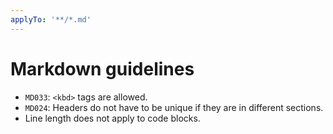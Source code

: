 ```yaml
---
applyTo: '**/*.md'
---
```


# Markdown guidelines

- `MD033`: `<kbd>` tags are allowed.
- `MD024`: Headers do not have to be unique if they are in different sections.
- Line length does not apply to code blocks.
